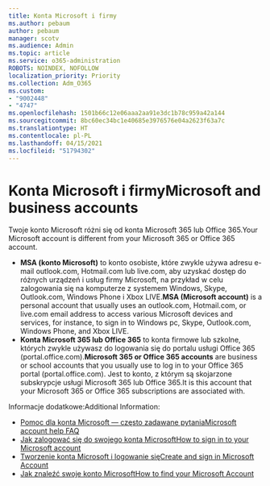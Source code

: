 ```yaml
---
title: Konta Microsoft i firmy
ms.author: pebaum
author: pebaum
manager: scotv
ms.audience: Admin
ms.topic: article
ms.service: o365-administration
ROBOTS: NOINDEX, NOFOLLOW
localization_priority: Priority
ms.collection: Adm_O365
ms.custom:
- "9002448"
- "4747"
ms.openlocfilehash: 1501b66c12e06aaa2aa91e3dc1b78c959a42a144
ms.sourcegitcommit: 8bc60ec34bc1e40685e3976576e04a2623f63a7c
ms.translationtype: HT
ms.contentlocale: pl-PL
ms.lasthandoff: 04/15/2021
ms.locfileid: "51794302"
---
```

# <a name="microsoft-and-business-accounts"></a><span data-ttu-id="3b555-102">Konta Microsoft i firmy</span><span class="sxs-lookup"><span data-stu-id="3b555-102">Microsoft and business accounts</span></span>

<span data-ttu-id="3b555-103">Twoje konto Microsoft różni się od konta Microsoft 365 lub Office 365.</span><span class="sxs-lookup"><span data-stu-id="3b555-103">Your Microsoft account is different from your Microsoft 365 or Office 365 account.</span></span>

- <span data-ttu-id="3b555-104">**MSA (konto Microsoft)** to konto osobiste, które zwykle używa adresu e-mail outlook.com, Hotmail.com lub live.com, aby uzyskać dostęp do różnych urządzeń i usług firmy Microsoft, na przykład w celu zalogowania się na komputerze z systemem Windows, Skype, Outlook.com, Windows Phone i Xbox LIVE.</span><span class="sxs-lookup"><span data-stu-id="3b555-104">**MSA (Microsoft account)** is a personal account that usually uses an outlook.com, Hotmail.com, or live.com email address to access various Microsoft devices and services, for instance, to sign in to Windows pc, Skype, Outlook.com, Windows Phone, and Xbox LIVE.</span></span>
- <span data-ttu-id="3b555-105">**Konta Microsoft 365 lub Office 365** to konta firmowe lub szkolne, których zwykle używasz do logowania się do portalu usługi Office 365 (portal.office.com).</span><span class="sxs-lookup"><span data-stu-id="3b555-105">**Microsoft 365 or Office 365 accounts** are business or school accounts that you usually use to log in to your Office 365 portal (portal.office.com).</span></span> <span data-ttu-id="3b555-106">Jest to konto, z którym są skojarzone subskrypcje usługi Microsoft 365 lub Office 365.</span><span class="sxs-lookup"><span data-stu-id="3b555-106">It is this account that your Microsoft 365 or Office 365 subscriptions are associated with.</span></span>

<span data-ttu-id="3b555-107">Informacje dodatkowe:</span><span class="sxs-lookup"><span data-stu-id="3b555-107">Additional Information:</span></span>

- [<span data-ttu-id="3b555-108">Pomoc dla konta Microsoft — często zadawane pytania</span><span class="sxs-lookup"><span data-stu-id="3b555-108">Microsoft account help FAQ</span></span>](https://support.microsoft.com/hub/4294457/microsoft-account-help) 
- [<span data-ttu-id="3b555-109">Jak zalogować się do swojego konta Microsoft</span><span class="sxs-lookup"><span data-stu-id="3b555-109">How to sign in to your Microsoft account</span></span>](https://support.microsoft.com/help/4028195/microsoft-account-how-to-sign-in)
- [<span data-ttu-id="3b555-110">Tworzenie konta Microsoft i logowanie się</span><span class="sxs-lookup"><span data-stu-id="3b555-110">Create and sign in Microsoft Account</span></span>](https://account.microsoft.com/account)
- [<span data-ttu-id="3b555-111">Jak znaleźć swoje konto Microsoft</span><span class="sxs-lookup"><span data-stu-id="3b555-111">How to find your Microsoft Account</span></span>](https://support.microsoft.com/help/13811/microsoft-account-how-to-find)
